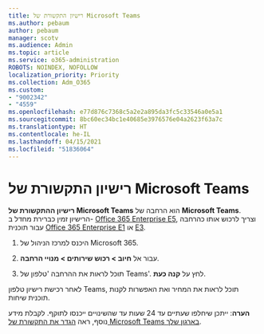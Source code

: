 ```yaml
---
title: רישיון התקשורת של Microsoft Teams
ms.author: pebaum
author: pebaum
manager: scotv
ms.audience: Admin
ms.topic: article
ms.service: o365-administration
ROBOTS: NOINDEX, NOFOLLOW
localization_priority: Priority
ms.collection: Adm_O365
ms.custom:
- "9002342"
- "4559"
ms.openlocfilehash: e77d876c7368c5a2e2a895da3fc5c33546a0e5a1
ms.sourcegitcommit: 8bc60ec34bc1e40685e3976576e04a2623f63a7c
ms.translationtype: HT
ms.contentlocale: he-IL
ms.lasthandoff: 04/15/2021
ms.locfileid: "51836064"
---
```

# <a name="microsoft-teams-phone-license"></a>רישיון התקשורת של Microsoft Teams

**רישיון ההתקשורת של Microsoft Teams** הוא הרחבה של **Microsoft Teams**. הרישיון זמין כברירת מחדל ב- [Office 365 Enterprise E5](https://www.microsoft.com/microsoft-365/business/office-365-enterprise-e5-business-software?rtc=1&activetab=pivot%3aoverviewtab), וצריך לרכוש אותו כהרחבה עבור תוכנית [Office 365 Enterprise E1](https://products.office.com/business/office-365-enterprise-e1-business-software) או [E3](https://products.office.com/business/office-365-enterprise-e3-business-software).

1. היכנס למרכז הניהול של Microsoft 365.

2. עבור אל **חיוב > רכוש שירותים > מנויי הרחבה**. 

3. תוכל לראות את ההרחבה 'טלפון של Teams'. לחץ על **קנה כעת**.

לאחר רכישת רישיון טלפון Teams, תוכל לראות את המחיר ואת האפשרות לקנות תוכנית שיחות.

**הערה**: ייתכן שיחלפו שעתיים עד 24 שעות עד שהשינויים ייכנסו לתוקף. לקבלת מידע נוסף, ראה [הגדר את התקשורת של Microsoft Teams בארגון שלך](https://docs.microsoft.com/MicrosoftTeams/setting-up-your-phone-system). 

